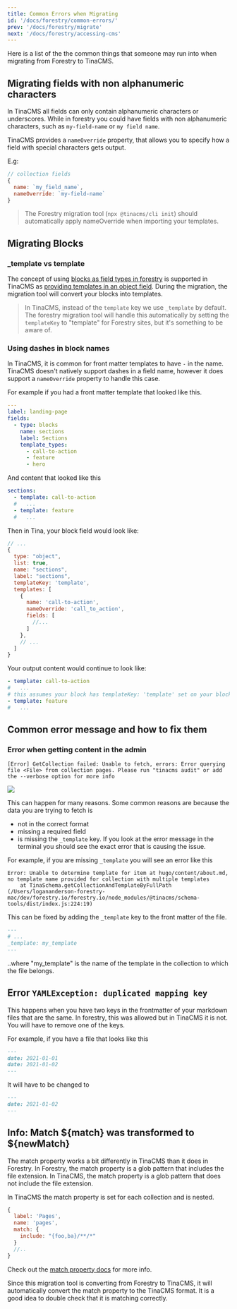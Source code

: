 ```yaml
---
title: Common Errors when Migrating
id: '/docs/forestry/common-errors/'
prev: '/docs/forestry/migrate'
next: '/docs/forestry/accessing-cms'
---
```


Here is a list of the the common things that someone may run into when migrating from Forestry to TinaCMS.

## Migrating fields with non alphanumeric characters

In TinaCMS all fields can only contain alphanumeric characters or underscores. While in forestry you could have fields with non alphanumeric characters, such as `my-field-name` or `my field name`.

TinaCMS provides a `nameOverride` property, that allows you to specify how a field with special characters gets output.

E.g:

```js
// collection fields
{
  name: `my_field_name`,
  nameOverride: `my-field-name`
}
```

> The Forestry migration tool (`npx @tinacms/cli init`) should automatically apply nameOverride when importing your templates.

## Migrating Blocks

### \_template vs template

The concept of using [blocks as field types in forestry](https://forestry.io/docs/settings/fields/blocks/) is supported in TinaCMS as [providing templates in an object field](/docs/editing/blocks/). During the migration, the migration tool will convert your blocks into templates.

> In TinaCMS, instead of the `template` key we use `_template` by default. The forestry migration tool will handle this automatically by setting the `templateKey` to "template" for Forestry sites, but it's something to be aware of.

### Using dashes in block names

In TinaCMS, it is common for front matter templates to have `-` in the name. TinaCMS doesn't natively support dashes in a field name, however it does support a `nameOverride` property to handle this case.

For example if you had a front matter template that looked like this.

```yaml
---
label: landing-page
fields:
  - type: blocks
    name: sections
    label: Sections
    template_types:
      - call-to-action
      - feature
      - hero
```

And content that looked like this

```yaml
sections:
  - template: call-to-action
  #   ...
  - template: feature
  #   ...
```

Then in Tina, your block field would look like:

```js
// ...
{
  type: "object",
  list: true,
  name: "sections",
  label: "sections",
  templateKey: 'template',
  templates: [
    {
      name: 'call-to-action',
      nameOverride: 'call_to_action',
      fields: [
        //...
      ]
    },
    // ...
  ]
}
```

Your output content would continue to look like:

```yaml
- template: call-to-action
#   ...
# this assumes your block has templateKey: 'template' set on your blocks field.
- template: feature
#   ...
```

## Common error message and how to fix them

### Error when getting content in the admin

```
[Error] GetCollection failed: Unable to fetch, errors: Error querying file <File> from collection pages. Please run "tinacms audit" or add the --verbose option for more info
```

![](https://res.cloudinary.com/forestry-demo/image/upload/v1673619483/tina-io/docs/forestry-migration/Screen-Shot-Error-Messager.png)

This can happen for many reasons. Some common reasons are because the data you are trying to fetch is

- not in the correct format
- missing a required field
- is missing the `_template` key.
  If you look at the error message in the terminal you should see the exact error that is causing the issue.

For example, if you are missing `_template` you will see an error like this

```
Error: Unable to determine template for item at hugo/content/about.md, no template name provided for collection with multiple templates
    at TinaSchema.getCollectionAndTemplateByFullPath (/Users/logananderson-forestry-mac/dev/forestry.io/forestry.io/node_modules/@tinacms/schema-tools/dist/index.js:224:19)
```

This can be fixed by adding the `_template` key to the front matter of the file.

```md
---
# ...
_template: my_template
---
```

..where "my_template" is the name of the template in the collection to which the file belongs.

## Error `YAMLException: duplicated mapping key`

This happens when you have two keys in the frontmatter of your markdown files that are the same. In forestry, this was allowed but in TinaCMS it is not. You will have to remove one of the keys.

For example, if you have a file that looks like this

```md
---
date: 2021-01-01
date: 2021-01-02
---
```

It will have to be changed to

```md
---
date: 2021-01-02
---
```

## Info: Match ${match} was transformed to ${newMatch}

The match property works a bit differently in TinaCMS than it does in Forestry. In Forestry, the match property is a glob pattern that includes the file extension. In TinaCMS, the match property is a glob pattern that does not include the file extension.

In TinaCMS the match property is set for each collection and is nested.

```js
{
  label: 'Pages',
  name: 'pages',
  match: {
    include: "{foo,ba}/**/*"
  }
  //..
}
```

Check out the [match property docs](/docs/collections/#match) for more info.

Since this migration tool is converting from Forestry to TinaCMS, it will automatically convert the match property to the TinaCMS format. It is a good idea to double check that it is matching correctly.
